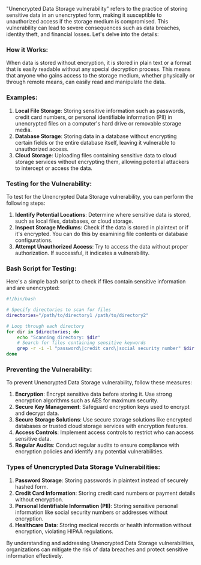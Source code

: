 "Unencrypted Data Storage vulnerability" refers to the practice of storing sensitive data in an unencrypted form, making it susceptible to unauthorized access if the storage medium is compromised. This vulnerability can lead to severe consequences such as data breaches, identity theft, and financial losses. Let's delve into the details:

### How it Works:
When data is stored without encryption, it is stored in plain text or a format that is easily readable without any special decryption process. This means that anyone who gains access to the storage medium, whether physically or through remote means, can easily read and manipulate the data.

### Examples:
1. **Local File Storage**: Storing sensitive information such as passwords, credit card numbers, or personal identifiable information (PII) in unencrypted files on a computer's hard drive or removable storage media.
2. **Database Storage**: Storing data in a database without encrypting certain fields or the entire database itself, leaving it vulnerable to unauthorized access.
3. **Cloud Storage**: Uploading files containing sensitive data to cloud storage services without encrypting them, allowing potential attackers to intercept or access the data.

### Testing for the Vulnerability:
To test for the Unencrypted Data Storage vulnerability, you can perform the following steps:

1. **Identify Potential Locations**: Determine where sensitive data is stored, such as local files, databases, or cloud storage.
2. **Inspect Storage Mediums**: Check if the data is stored in plaintext or if it's encrypted. You can do this by examining file contents or database configurations.
3. **Attempt Unauthorized Access**: Try to access the data without proper authorization. If successful, it indicates a vulnerability.

### Bash Script for Testing:
Here's a simple bash script to check if files contain sensitive information and are unencrypted:

```bash
#!/bin/bash

# Specify directories to scan for files
directories="/path/to/directory1 /path/to/directory2"

# Loop through each directory
for dir in $directories; do
    echo "Scanning directory: $dir"
    # Search for files containing sensitive keywords
    grep -r -i -l "password\|credit card\|social security number" $dir
done
```

### Preventing the Vulnerability:
To prevent Unencrypted Data Storage vulnerability, follow these measures:

1. **Encryption**: Encrypt sensitive data before storing it. Use strong encryption algorithms such as AES for maximum security.
2. **Secure Key Management**: Safeguard encryption keys used to encrypt and decrypt data.
3. **Secure Storage Solutions**: Use secure storage solutions like encrypted databases or trusted cloud storage services with encryption features.
4. **Access Controls**: Implement access controls to restrict who can access sensitive data.
5. **Regular Audits**: Conduct regular audits to ensure compliance with encryption policies and identify any potential vulnerabilities.

### Types of Unencrypted Data Storage Vulnerabilities:
1. **Password Storage**: Storing passwords in plaintext instead of securely hashed form.
2. **Credit Card Information**: Storing credit card numbers or payment details without encryption.
3. **Personal Identifiable Information (PII)**: Storing sensitive personal information like social security numbers or addresses without encryption.
4. **Healthcare Data**: Storing medical records or health information without encryption, violating HIPAA regulations.

By understanding and addressing Unencrypted Data Storage vulnerabilities, organizations can mitigate the risk of data breaches and protect sensitive information effectively.
